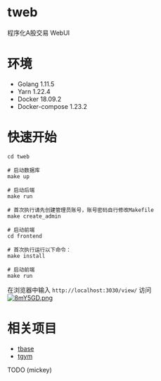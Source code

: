 # tweb
程序化A股交易 WebUI

# 环境
- Golang 1.11.5
- Yarn 1.22.4
- Docker 18.09.2
- Docker-compose 1.23.2

# 快速开始
```
cd tweb

# 启动数据库
make up

# 启动后端
make run

# 首次执行请先创建管理员账号，账号密码自行修改Makefile 
make create_admin

# 启动前端
cd frontend

# 首次执行运行以下命令：
make install

# 启动前端
make run
```

在浏览器中输入 `http://localhost:3030/view/` 访问  
[![8mY5GD.png](https://s1.ax1x.com/2020/03/12/8mY5GD.png)](https://imgchr.com/i/8mY5GD)

# 相关项目
- [tbase](https://github.com/iminders/tbase)
- [tgym](https://github.com/iminders/tgym)

TODO (mickey)